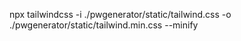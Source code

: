 npx tailwindcss -i ./pwgenerator/static/tailwind.css -o ./pwgenerator/static/tailwind.min.css --minify